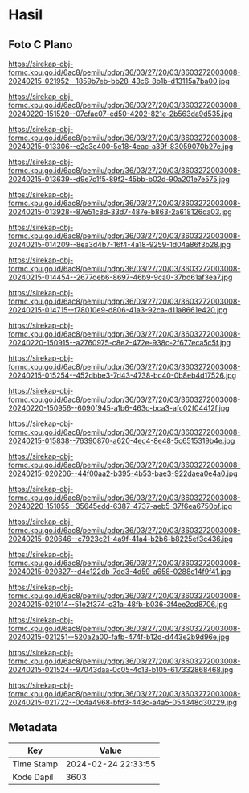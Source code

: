 # Hasil

## Foto C Plano

https://sirekap-obj-formc.kpu.go.id/6ac8/pemilu/pdpr/36/03/27/20/03/3603272003008-20240215-021952--1859b7eb-bb28-43c6-8b1b-d13115a7ba00.jpg

https://sirekap-obj-formc.kpu.go.id/6ac8/pemilu/pdpr/36/03/27/20/03/3603272003008-20240220-151520--07cfac07-ed50-4202-821e-2b563da9d535.jpg

https://sirekap-obj-formc.kpu.go.id/6ac8/pemilu/pdpr/36/03/27/20/03/3603272003008-20240215-013306--e2c3c400-5e18-4eac-a39f-83059070b27e.jpg

https://sirekap-obj-formc.kpu.go.id/6ac8/pemilu/pdpr/36/03/27/20/03/3603272003008-20240215-013639--d9e7c1f5-89f2-45bb-b02d-90a201e7e575.jpg

https://sirekap-obj-formc.kpu.go.id/6ac8/pemilu/pdpr/36/03/27/20/03/3603272003008-20240215-013928--87e51c8d-33d7-487e-b863-2a618126da03.jpg

https://sirekap-obj-formc.kpu.go.id/6ac8/pemilu/pdpr/36/03/27/20/03/3603272003008-20240215-014209--8ea3d4b7-16f4-4a18-9259-1d04a86f3b28.jpg

https://sirekap-obj-formc.kpu.go.id/6ac8/pemilu/pdpr/36/03/27/20/03/3603272003008-20240215-014454--2677deb6-8697-46b9-9ca0-37bd61af3ea7.jpg

https://sirekap-obj-formc.kpu.go.id/6ac8/pemilu/pdpr/36/03/27/20/03/3603272003008-20240215-014715--f78010e9-d806-41a3-92ca-d11a8661e420.jpg

https://sirekap-obj-formc.kpu.go.id/6ac8/pemilu/pdpr/36/03/27/20/03/3603272003008-20240220-150915--a2760975-c8e2-472e-938c-2f677eca5c5f.jpg

https://sirekap-obj-formc.kpu.go.id/6ac8/pemilu/pdpr/36/03/27/20/03/3603272003008-20240215-015254--452dbbe3-7d43-4738-bc40-0b8eb4d17526.jpg

https://sirekap-obj-formc.kpu.go.id/6ac8/pemilu/pdpr/36/03/27/20/03/3603272003008-20240220-150956--6090f945-a1b6-463c-bca3-afc02f04412f.jpg

https://sirekap-obj-formc.kpu.go.id/6ac8/pemilu/pdpr/36/03/27/20/03/3603272003008-20240215-015838--76390870-a620-4ec4-8e48-5c6515319b4e.jpg

https://sirekap-obj-formc.kpu.go.id/6ac8/pemilu/pdpr/36/03/27/20/03/3603272003008-20240215-020206--44f00aa2-b395-4b53-bae3-922daea0e4a0.jpg

https://sirekap-obj-formc.kpu.go.id/6ac8/pemilu/pdpr/36/03/27/20/03/3603272003008-20240220-151055--35645edd-6387-4737-aeb5-37f6ea6750bf.jpg

https://sirekap-obj-formc.kpu.go.id/6ac8/pemilu/pdpr/36/03/27/20/03/3603272003008-20240215-020646--c7923c21-4a9f-41a4-b2b6-b8225ef3c436.jpg

https://sirekap-obj-formc.kpu.go.id/6ac8/pemilu/pdpr/36/03/27/20/03/3603272003008-20240215-020827--d4c122db-7dd3-4d59-a658-0288e14f9f41.jpg

https://sirekap-obj-formc.kpu.go.id/6ac8/pemilu/pdpr/36/03/27/20/03/3603272003008-20240215-021014--51e2f374-c31a-48fb-b036-3f4ee2cd8706.jpg

https://sirekap-obj-formc.kpu.go.id/6ac8/pemilu/pdpr/36/03/27/20/03/3603272003008-20240215-021251--520a2a00-fafb-474f-b12d-d443e2b9d96e.jpg

https://sirekap-obj-formc.kpu.go.id/6ac8/pemilu/pdpr/36/03/27/20/03/3603272003008-20240215-021524--97043daa-0c05-4c13-b105-617332868468.jpg

https://sirekap-obj-formc.kpu.go.id/6ac8/pemilu/pdpr/36/03/27/20/03/3603272003008-20240215-021722--0c4a4968-bfd3-443c-a4a5-054348d30229.jpg


## Metadata

| Key        | Value               |
| ---------- | ------------------- |
| Time Stamp | 2024-02-24 22:33:55 |
| Kode Dapil | 3603                |



